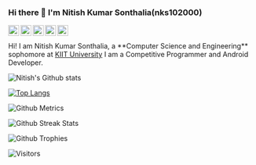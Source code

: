 ### Hi there 👋 I'm <a herf="https://github.com/nks102000">Nitish Kumar Sonthalia(nks102000)</a>
<a href="https://www.linkedin.com/in/nitish-kumar-sonthalia-4713a8193/">
  <img align="left" alt="Nitish's LinkdeIN" width="22px" src="https://cdn.jsdelivr.net/npm/simple-icons@v3/icons/linkedin.svg" />
</a>
<a href="https://www.instagram.com/nitish_rider_1110/">
  <img align="left" alt="Nitish's Instagram" width="22px" height="22px" src="https://cdn.jsdelivr.net/npm/simple-icons@v3/icons/instagram.svg" />
</a>
<a href="https://github.com/nks102000">
  <img align="left" alt="Nitish's GitHub" width="22px" height="22px" src="https://cdn.jsdelivr.net/npm/simple-icons@v3/icons/github.svg" />
</a>
<a href="https://www.codechef.com/users/nitish_10200">
  <img align="left" alt="Nitish's Codechef" width="22px" src="https://cdn.jsdelivr.net/npm/simple-icons@v3/icons/codechef.svg" />
</a>
<a href="https://www.hackerrank.com/nitishks1110">
  <img align="left" alt="Akt's Hackerearth" width="22px" src="https://cdn.jsdelivr.net/npm/simple-icons@v3/icons/hackerrank.svg" />
</a>
<br />
<br />Hi! I am Nitish Kumar Sonthalia, a **Computer Science and Engineering** sophomore at <a href ="http://kiit.ac.in/">KIIT University</a>
I am a Competitive Programmer and Android Developer.

![Nitish's Github stats](https://github-readme-stats.vercel.app/api?username=nks102000&show_icons=true&hide_border=true&count_private=true&theme=tokyonight)<br>

[![Top Langs](https://github-readme-stats.vercel.app/api/top-langs/?username=nks102000&theme=tokyonight)](https://github.com/nks102000/github-readme-stats)<br>

![Github Metrics](https://metrics.lecoq.io/nks102000)

![Github Streak Stats](https://github-readme-streak-stats.herokuapp.com/?user=nks102000&theme=tokyonight)

![Github Trophies](https://github-profile-trophy.vercel.app/?username=nks102000)

![Visitors](https://visitor-badge.glitch.me/badge?page_id=nks102000.nks102000)
